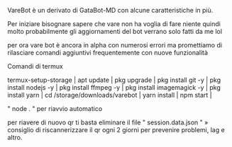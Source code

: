 VareBot è un derivato di GataBot-MD con alcune caratteristiche in più.

Per iniziare bisognare sapere che vare non ha voglia di fare niente quindi molto probabilmente gli aggiornamenti del bot verrano solo fatti da me lol

per ora vare bot è ancora in alpha con numerosi errori ma promettiamo di rilasciare comandi aggiuntivi frequentemente con nuove funzionalità

Comandi di termux

termux-setup-storage | apt update | pkg upgrade | pkg install git -y | pkg install nodejs -y | pkg install ffmpeg -y | pkg install imagemagick -y | pkg install yarn | cd /storage/downloads/varebot | yarn install | npm start |

" node . " per riavvio automatico

per riavere di nuovo qr ti basta eliminare il file " session.data.json "
» consiglio di riscannerizzare il qr ogni 2 giorni per prevenire problemi, lag e altro.
